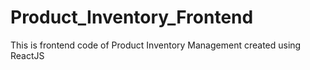# Product_Inventory_Frontend
This is frontend code of Product Inventory Management created using ReactJS
